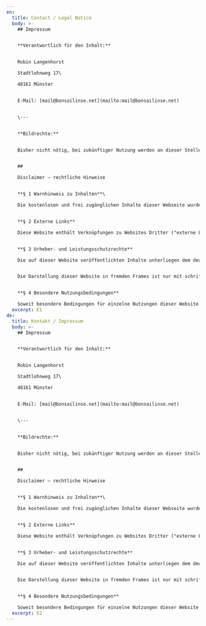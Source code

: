 ```yaml
---
en:
  title: Contact / Legal Notice
  body: >-
    ## Impressum


    **Verantwortlich für den Inhalt:**


    Robin Langenhorst

    Stadtlohnweg 17\

    48161 Münster


    E-Mail: [mail@bonsailinse.net](mailto:mail@bonsailinse.net)


    \---


    **Bildrechte:**


    Bisher nicht nötig, bei zukünftiger Nutzung werden an dieser Stelle Bildagentur und Name des jeweiligen Fotografen genannt (z.B.: © Max Müller – Fotolia.de).


    ##

    Disclaimer – rechtliche Hinweise


    **§ 1 Warnhinweis zu Inhalten**\

    Die kostenlosen und frei zugänglichen Inhalte dieser Webseite wurden mit größtmöglicher Sorgfalt erstellt. Der Anbieter dieser Webseite übernimmt jedoch keine Gewähr für die Richtigkeit und Aktualität der bereitgestellten kostenlosen und frei zugänglichen journalistischen Ratgeber und Nachrichten. Namentlich gekennzeichnete Beiträge geben die Meinung des jeweiligen Autors und nicht immer die Meinung des Anbieters wieder. Allein durch den Aufruf der kostenlosen und frei zugänglichen Inhalte kommt keinerlei Vertragsverhältnis zwischen dem Nutzer und dem Anbieter zustande, insoweit fehlt es am Rechtsbindungswillen des Anbieters.


    **§ 2 Externe Links**

    Diese Website enthält Verknüpfungen zu Websites Dritter ("externe Links"). Diese Websites unterliegen der Haftung der jeweiligen Betreiber. Der Anbieter hat bei der erstmaligen Verknüpfung der externen Links die fremden Inhalte daraufhin überprüft, ob etwaige Rechtsverstöße bestehen. Zu dem Zeitpunkt waren keine Rechtsverstöße ersichtlich. Der Anbieter hat keinerlei Einfluss auf die aktuelle und zukünftige Gestaltung und auf die Inhalte der verknüpften Seiten. Das Setzen von externen Links bedeutet nicht, dass sich der Anbieter die hinter dem Verweis oder Link liegenden Inhalte zu Eigen macht. Eine ständige Kontrolle der externen Links ist für den Anbieter ohne konkrete Hinweise auf Rechtsverstöße nicht zumutbar. Bei Kenntnis von Rechtsverstößen werden jedoch derartige externe Links unverzüglich gelöscht.


    **§ 3 Urheber- und Leistungsschutzrechte**

    Die auf dieser Website veröffentlichten Inhalte unterliegen dem deutschen Urheber- und Leistungsschutzrecht. Jede vom deutschen Urheber- und Leistungsschutzrecht nicht zugelassene Verwertung bedarf der vorherigen schriftlichen Zustimmung des Anbieters oder jeweiligen Rechteinhabers. Dies gilt insbesondere für Vervielfältigung, Bearbeitung, Übersetzung, Einspeicherung, Verarbeitung bzw. Wiedergabe von Inhalten in Datenbanken oder anderen elektronischen Medien und Systemen. Inhalte und Rechte Dritter sind dabei als solche gekennzeichnet. Die unerlaubte Vervielfältigung oder Weitergabe einzelner Inhalte oder kompletter Seiten ist nicht gestattet und strafbar. Lediglich die Herstellung von Kopien und Downloads für den persönlichen, privaten und nicht kommerziellen Gebrauch ist erlaubt.


    Die Darstellung dieser Website in fremden Frames ist nur mit schriftlicher Erlaubnis zulässig.


    **§ 4 Besondere Nutzungsbedingungen**

    Soweit besondere Bedingungen für einzelne Nutzungen dieser Website von den vorgenannten Paragraphen abweichen, wird an entsprechender Stelle ausdrücklich darauf hingewiesen. In diesem Falle gelten im jeweiligen Einzelfall die besonderen Nutzungsbedingungen.
  excerpt: E1
de:
  title: Kontakt / Impressum
  body: >-
    ## Impressum


    **Verantwortlich für den Inhalt:**


    Robin Langenhorst

    Stadtlohnweg 17\

    48161 Münster


    E-Mail: [mail@bonsailinse.net](mailto:mail@bonsailinse.net)


    \---


    **Bildrechte:**


    Bisher nicht nötig, bei zukünftiger Nutzung werden an dieser Stelle Bildagentur und Name des jeweiligen Fotografen genannt (z.B.: © Max Müller – Fotolia.de).


    ##

    Disclaimer – rechtliche Hinweise


    **§ 1 Warnhinweis zu Inhalten**\

    Die kostenlosen und frei zugänglichen Inhalte dieser Webseite wurden mit größtmöglicher Sorgfalt erstellt. Der Anbieter dieser Webseite übernimmt jedoch keine Gewähr für die Richtigkeit und Aktualität der bereitgestellten kostenlosen und frei zugänglichen journalistischen Ratgeber und Nachrichten. Namentlich gekennzeichnete Beiträge geben die Meinung des jeweiligen Autors und nicht immer die Meinung des Anbieters wieder. Allein durch den Aufruf der kostenlosen und frei zugänglichen Inhalte kommt keinerlei Vertragsverhältnis zwischen dem Nutzer und dem Anbieter zustande, insoweit fehlt es am Rechtsbindungswillen des Anbieters.


    **§ 2 Externe Links**

    Diese Website enthält Verknüpfungen zu Websites Dritter ("externe Links"). Diese Websites unterliegen der Haftung der jeweiligen Betreiber. Der Anbieter hat bei der erstmaligen Verknüpfung der externen Links die fremden Inhalte daraufhin überprüft, ob etwaige Rechtsverstöße bestehen. Zu dem Zeitpunkt waren keine Rechtsverstöße ersichtlich. Der Anbieter hat keinerlei Einfluss auf die aktuelle und zukünftige Gestaltung und auf die Inhalte der verknüpften Seiten. Das Setzen von externen Links bedeutet nicht, dass sich der Anbieter die hinter dem Verweis oder Link liegenden Inhalte zu Eigen macht. Eine ständige Kontrolle der externen Links ist für den Anbieter ohne konkrete Hinweise auf Rechtsverstöße nicht zumutbar. Bei Kenntnis von Rechtsverstößen werden jedoch derartige externe Links unverzüglich gelöscht.


    **§ 3 Urheber- und Leistungsschutzrechte**

    Die auf dieser Website veröffentlichten Inhalte unterliegen dem deutschen Urheber- und Leistungsschutzrecht. Jede vom deutschen Urheber- und Leistungsschutzrecht nicht zugelassene Verwertung bedarf der vorherigen schriftlichen Zustimmung des Anbieters oder jeweiligen Rechteinhabers. Dies gilt insbesondere für Vervielfältigung, Bearbeitung, Übersetzung, Einspeicherung, Verarbeitung bzw. Wiedergabe von Inhalten in Datenbanken oder anderen elektronischen Medien und Systemen. Inhalte und Rechte Dritter sind dabei als solche gekennzeichnet. Die unerlaubte Vervielfältigung oder Weitergabe einzelner Inhalte oder kompletter Seiten ist nicht gestattet und strafbar. Lediglich die Herstellung von Kopien und Downloads für den persönlichen, privaten und nicht kommerziellen Gebrauch ist erlaubt.


    Die Darstellung dieser Website in fremden Frames ist nur mit schriftlicher Erlaubnis zulässig.


    **§ 4 Besondere Nutzungsbedingungen**

    Soweit besondere Bedingungen für einzelne Nutzungen dieser Website von den vorgenannten Paragraphen abweichen, wird an entsprechender Stelle ausdrücklich darauf hingewiesen. In diesem Falle gelten im jeweiligen Einzelfall die besonderen Nutzungsbedingungen.
  excerpt: E2
---
```

